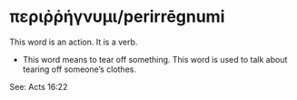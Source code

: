 # περιῤῥήγνυμι/perirrēgnumi
This word is an action. It is a verb.
* This word means to tear off something. This word is used to talk about tearing off someone’s clothes.

See: Acts 16:22
